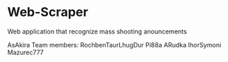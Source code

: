 # Web-Scraper
 Web application that recognize mass shooting anouncements

AsAkira Team members:
	RochbenTaurLhugDur
	Pi88a
	ARudka
	IhorSymoni
	Mazurec777